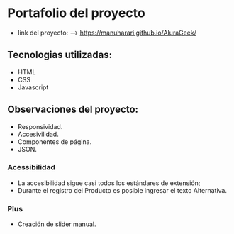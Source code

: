 # Portafolio del proyecto

- link del proyecto: --> https://manuharari.github.io/AluraGeek/


##  Tecnologias utilizadas:
- HTML
- CSS
- Javascript
##  Observaciones del proyecto:
- Responsividad.
- Accesivilidad.
- Componentes de página.
- JSON.

### Acessibilidad
- La accesibilidad sigue casi todos los estándares de extensión;
- Durante el registro del Producto es posible ingresar el texto Alternativa.

### Plus
- Creación de slider manual.
